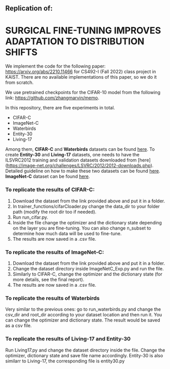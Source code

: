 ## Replication of:
# SURGICAL FINE-TUNING IMPROVES ADAPTATION TO DISTRIBUTION SHIFTS 
We implement the code for the following paper: https://arxiv.org/abs/2210.11466 for CS492-I (Fall 2022) class project in KAIST. There are no available implementations of this paper, so we do it from scratch.

We use pretrained checkpoints for the CIFAR-10 model from the following link: https://github.com/zhangmarvin/memo.

In this repository, there are five experiments in total. 
- CIFAR-C 
- ImageNet-C
- Waterbirds
- Entity-30
- Living-17

Among them, **CIFAR-C** and **Waterbirds** datasets can be found [here](https://kaistackr-my.sharepoint.com/:f:/g/personal/sheikh_shafayat_kaist_ac_kr/EorPF-ZdMlZFm_SYpsE-tWgBghy6kyCEALxzwWYoB2WvbA?e=KghPZj). To create **Entity-30** and **Living-17** datasets, one needs to have the ILSVRC2012 training and validation datasets downloaded from [here] (https://image-net.org/challenges/LSVRC/2012/2012-downloads.php). Detailed guideline on how to make these two datasets can be found [here](https://robustness.readthedocs.io/en/latest/example_usage/breeds_datasets.html). **ImageNet-C** dataset can be found [here](https://zenodo.org/record/2235448).

### To replicate the results of CIFAR-C:
1. Download the dataset from the link provided above and put it in a folder.
2. In trainer_functions/cifarCloader.py change the data_dir to your folder path (modify the root dir too if needed). 
3. Run run_cifar.py. 
4. Inside the file change the optimizer and the dictionary state depending on the layer you are fine-tuning. You can also change n_subset to determine how much data will be used to fine-tune. 
5. The results are now saved in a .csv file.

### To replicate the results of ImageNet-C:
1. Download the dataset from the link provided above and put it in a folder.
2. Change the dataset directory inside ImageNetC_Exp.py and run the file.
3. Similarly to CIFAR-C, change the optimizer and the dictionary state (for more details, see the final report). 
4. The results are now saved in a .csv file.

### To replicate the results of Waterbirds
Very similar to the previous ones: go to run_waterbirds.py and change the csv_dir and root_dir according to your dataset location and then run it. You can change the optimizer and dictionary state. The result would be saved as a csv file. 

### To replicate the results of Living-17 and Entity-30

Run Living17.py and change the dataset directory inside the file. Change the optimizer, dictionary state and save file name accordingly. Entity-30 is also similarr to Living-17, the corresponding file is entity30.py 





